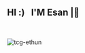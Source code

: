 ## HI :) &nbsp;   I'M Esan |🍟
<br>
<p><img align="center" src="https://github-readme-stats.vercel.app/api/top-langs?username=tcg-ethun&show_icons=true&locale=en&layout=compact" alt="tcg-ethun"/></p>
